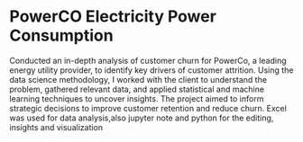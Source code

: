 # PowerCO Electricity Power Consumption
Conducted an in-depth analysis of customer churn for PowerCo, a leading energy utility provider, to identify key drivers of customer attrition. Using the data science methodology, I worked with the client to understand the problem, gathered relevant data, and applied statistical and machine learning techniques to uncover insights. The project aimed to inform strategic decisions to improve customer retention and reduce churn.
Excel was used for data analysis,also jupyter note and python for the editing, insights and visualization
